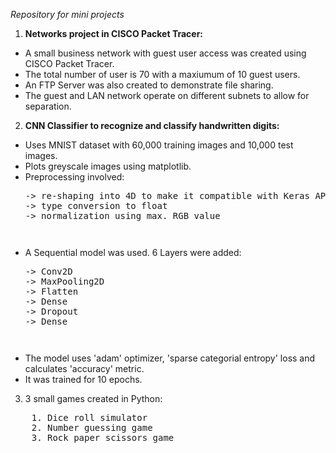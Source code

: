 *Repository for mini projects*  

1. **Networks project in CISCO Packet Tracer:**
- A small business network with guest user access was created using CISCO Packet Tracer.
- The total number of user is 70 with a maxiumum of 10 guest users.
- An FTP Server was also created to demonstrate file sharing.
- The guest and LAN network operate on different subnets to allow for separation.

2. **CNN Classifier to recognize and classify handwritten digits:**
- Uses MNIST dataset with 60,000 training images and 10,000 test images.
- Plots greyscale images using matplotlib.
- Preprocessing involved: 
  <pre>
  -> re-shaping into 4D to make it compatible with Keras API
  -> type conversion to float
  -> normalization using max. RGB value
  <pre>
- A Sequential model was used. 6 Layers were added:
  <pre>
  -> Conv2D
  -> MaxPooling2D
  -> Flatten
  -> Dense
  -> Dropout
  -> Dense
  <pre>
- The model uses 'adam' optimizer, 'sparse categorial entropy' loss and calculates 'accuracy' metric.
- It was trained for 10 epochs.


3. 3 small games created in Python:  
<pre>
    1. Dice roll simulator 
    2. Number guessing game
    3. Rock paper scissors game
</pre>
